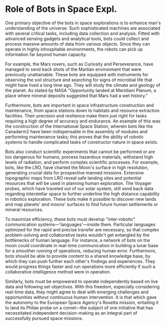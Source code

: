 # Role of Bots in Space Expl.

One primary objective of the bots in space explorations is to enhance man's understanding of the universe. Such sophisticated machines are associated with several critical tasks, including data collection and analysis. Fitted with advanced sensing gadgets and analytical tools, bots could collect and process massive amounts of data from various objects. Since they can operate in highly inhospitable environments, the robots can pick up information far beyond human capacity.&#x20;

For example, the Mars rovers, such as Curiosity and Perseverance, have managed to send back shots of the Martian environment that were previously unattainable. These bots are equipped with instruments for observing the soil structure and searching for signs of microbial life that might have lived a long time ago. They will study the climate and geology of the planet. As stated by NASA "Opportunity landed at Meridiani Planum, a place where mineral deposits suggested that Mars had a wet history."

Furthermore, bots are important in space infrastructure construction and maintenance, from space stations down to habitats and resource extraction facilities. Their precision and resilience make them just right for tasks requiring a high degree of accuracy and endurance. An example of this was the construction of the International Space Station, wherein bots like the Canadarm2 have been indispensable in the assembly of modules and performing maintenance tasks; this proves that the ability of robotic systems to handle complicated tasks of constructor nature in space exists.

Bots also conduct scientific experiments that cannot be performed or are too dangerous for humans, process hazardous materials, withstand high levels of radiation, and perform complex scientific processes. For example, bots, like the LRO, have charted the Moon's surface in high resolution, generating crucial data for prospective manned missions. Extensive topographic maps from LRO reveal safe landing sites and potential resources that will be used in planning human exploration. The Voyager probes, which have traveled out of our solar system, still send back data regarding interstellar space to further underline the high distance capability in robotics exploration. These bots make it possible to discover new lands and map planets' and moons' surfaces to find future human settlements or mineral resources.

To maximize efficiency, these bots must develop "inter-robotic" communication systems—'languages'—inside them. Particular languages optimized for the rapid and precise transfer are necessary, so that complex problem-solving and collaborative tasks wouldn't get entangled by the bottlenecks of human language. For instance, a network of bots on the moon could coordinate in real-time communication in building a lunar base for a smoother running of operations, reducing human error.  Furthermore, bots should be able to provide content to a shared knowledge base, by which they can push further each other's findings and experiences. They would progress things faster and run operations more efficiently if such a collaborative intelligence method were in operation.

Similarly, bots must be empowered to operate independently based on live data and following set objectives. With this freedom, especially considering real-time data, they might agree to deal with emerging challenges and opportunities without continuous human intervention. It is that which gave the autonomy to the European Space Agency's Rosetta mission, entailing it to land its Philae probe on a comet—the subject of one initiative that has necessitated independent decision-making as an integral part of successfully pursued space missions.



